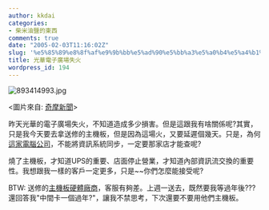 ```yaml
---
author: kkdai
categories:
- 柴米油鹽的東西
comments: true
date: "2005-02-03T11:16:02Z"
slug: '%e5%85%89%e8%8f%af%e9%9b%bb%e5%ad%90%e5%bb%a3%e5%a0%b4%e5%a4%b1%e7%81%ab'
title: 光華電子廣場失火
wordpress_id: 194
---
```


![893414993.jpg](http://www.evanlin.com/blog/archives/20050203/893414993.jpg)

<圖片來自: [奇摩新聞](http://tw.news.yahoo.com/050203/39/1h1ti.html)>

昨天光華的電子廣場失火，不知道造成多少損害。但是這跟我有啥關係呢?其實，只是我今天要去拿送修的主機板，但是因為這場火，又要延遲個幾天。只是，為何[這家電腦公司](http://www.ls3c.com.tw/)，不能將資訊系統同步，一定要那家店才能查呢?

燒了主機板，才知道UPS的重要、店面停止營業，才知道內部資訊流交換的重要性。我想跟我一樣的客戶一定更多，只是~~你們怎麼能接受呢?

BTW: 送修的[主機板硬體廠商](http://chinese.giga-byte.com/)，客服有夠差。上週一送去，既然要我等過年後???還回答我"中間卡一個過年?"，讓我不禁思考，下次還要不要用他們主機板。
